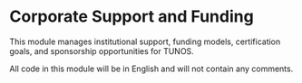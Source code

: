 # Corporate Support and Funding

This module manages institutional support, funding models, certification goals, and sponsorship opportunities for TUNOS.
 
All code in this module will be in English and will not contain any comments. 